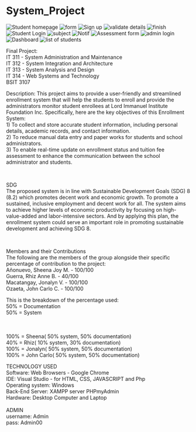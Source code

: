 # System_Project

![Student homepage](https://github.com/ozaetajc/System_Project/assets/118589441/7fc58919-5fd9-47dd-9327-dbe4d8e32257)
![form](https://github.com/ozaetajc/System_Project/assets/118589441/641560f4-4adb-4824-b5e5-16b152b6aed5)
![Sign up](https://github.com/ozaetajc/System_Project/assets/118589441/1bf95107-e9cb-42c9-a3ba-54641cb62c29)
![validate details](https://github.com/ozaetajc/System_Project/assets/118589441/8947d323-66e4-43da-aa73-92e779c126b1)
![finish](https://github.com/ozaetajc/System_Project/assets/118589441/98a1489b-b431-480f-9aad-400751fd2775)
![Student Login](https://github.com/ozaetajc/System_Project/assets/118589441/13f771f3-de9d-4f31-b7da-a2d582cff42c)
![subject](https://github.com/ozaetajc/System_Project/assets/118589441/ce861d24-cea8-4947-bf53-5e63681391ba)
![Notif](https://github.com/ozaetajc/System_Project/assets/118589441/4911b72e-9d1f-42c2-a900-a9003aa1373e)
![Assessment form](https://github.com/ozaetajc/System_Project/assets/118589441/3349a254-4462-4209-a249-5db62e2cabe3)
![admin login](https://github.com/ozaetajc/System_Project/assets/118589441/f7edef1e-3156-4438-9ddd-1cf56e035d2f)
![Dashboard](https://github.com/ozaetajc/System_Project/assets/118589441/f5c24f7b-9cf0-4957-a151-7ac5d178bae1)
![list of students](https://github.com/ozaetajc/System_Project/assets/118589441/76d5cec5-e028-4ec4-a8db-b6a1623a5831)

Final Project: <br>
IT 311 - System Administration and Maintenance <br>
IT 312 - System Integration and Architecture <br>
IT 313 - System Analysis and Design<br>
IT 314 - Web Systems and Technology <br>
BSIT 3107
<br>

Description: 
     This project aims to provide a user-friendly and streamlined enrollment system that will help the students to enroll and provide the administrators monitor student enrollees at Lord Immanuel Institute Foundation Inc. Specifically, here are the key objectives of this Enrollment System: <br>
     1) To collect and store accurate student information, including personal details, academic records, and contact information. <br>
     2) To reduce manual data entry and paper works for students and school administrators. <br>
     3) To enable real-time update on enrollment status and tuition fee assessment to enhance the communication between the school administrator and students.

<br>

SDG 
<br>
The proposed system is in line with Sustainable Development Goals (SDG) 8 (8.2) which promotes decent work and economic growth. To promote a sustained, inclusive employment and decent work for all. The system aims to achieve higher levels of economic productivity by focusing on high-value-added and labor-intensive sectors. And by applying this plan, the enrollment system could serve an important role in promoting sustainable development and achieving SDG 8. 

<br> 

Members and their Contributions
<br>
The following are the members of the group alongside their specific percentage of contribution to the project: 
<br>
Añonuevo, Sheena Joy M. - 100/100 <br>
Guerra, Rhiz Anne B. - 40/100  <br>
Macatangay, Jonalyn V. - 100/100 <br>
Ozaeta, John Carlo C. - 100/100  <br>

This is the breakdown of the percentage used: <br>
50% = Documentation <br>
50% = System

<br>
<br>
100% = Sheena( 50% system, 50% documentation)<br>
40% = Rhiz( 10% system, 30% documentation)<br>
100% = Jonalyn( 50% system, 50% documentation)<br>
100% = John Carlo( 50% system, 50% documentation)<br>

TECHNOLOGY USED<br>
Software: Web Browsers - Google Chrome <br>
IDE: Visual Studio - for HTML, CSS, JAVASCRIPT and Php<br>
Operating system: Windows<br>
Back-End Server: XAMPP server PHPmyAdmin<br>
Hardware: Desktop Computer and Laptop<br>
<br>
ADMIN <br>
username: Admin<br>
pass: Admin00


